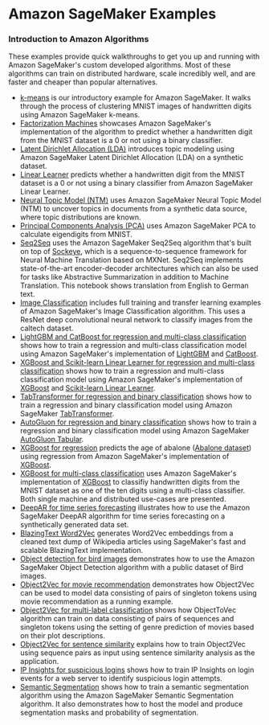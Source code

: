 # Amazon SageMaker Examples

### Introduction to Amazon Algorithms

These examples provide quick walkthroughs to get you up and running with Amazon SageMaker's custom developed algorithms.  Most of these algorithms can train on distributed hardware, scale incredibly well, and are faster and cheaper than popular alternatives.

- [k-means](../sagemaker-python-sdk/1P_kmeans_highlevel) is our introductory example for Amazon SageMaker.  It walks through the process of clustering MNIST images of handwritten digits using Amazon SageMaker k-means.
- [Factorization Machines](factorization_machines_mnist) showcases Amazon SageMaker's implementation of the algorithm to predict whether a handwritten digit from the MNIST dataset is a 0 or not using a binary classifier.
- [Latent Dirichlet Allocation (LDA)](lda_topic_modeling) introduces topic modeling using Amazon SageMaker Latent Dirichlet Allocation (LDA) on a synthetic dataset.
- [Linear Learner](linear_learner_mnist) predicts whether a handwritten digit from the MNIST dataset is a 0 or not using a binary classifier from Amazon SageMaker Linear Learner.
- [Neural Topic Model (NTM)](ntm_synthetic) uses Amazon SageMaker Neural Topic Model (NTM) to uncover topics in documents from a synthetic data source, where topic distributions are known.
- [Principal Components Analysis (PCA)](pca_mnist) uses Amazon SageMaker PCA to calculate eigendigits from MNIST.
- [Seq2Seq](seq2seq) uses the Amazon SageMaker Seq2Seq algorithm that's built on top of [Sockeye](https://github.com/awslabs/sockeye), which is a sequence-to-sequence framework for Neural Machine Translation based on MXNet.  Seq2Seq implements state-of-the-art encoder-decoder architectures which can also be used for tasks like Abstractive Summarization in addition to Machine Translation.  This notebook shows translation from English to German text.
- [Image Classification](imageclassification_caltech) includes full training and transfer learning examples of Amazon SageMaker's Image Classification algorithm.  This uses a ResNet deep convolutional neural network to classify images from the caltech dataset.
- [LightGBM and CatBoost for regression and multi-class classification](lightgbm_catboost_tabular) shows how to train a regression and multi-class classification model using Amazon SageMaker's implementation of [LightGBM](https://lightgbm.readthedocs.io/en/latest/) and [CatBoost](https://catboost.ai/).
- [XGBoost and Scikit-learn Linear Learner for regression and multi-class classification](xgboost_linear_learner_tabular) shows how to train a regression and multi-class classification model using Amazon SageMaker's implementation of [XGBoost](https://github.com/dmlc/xgboost) and [Scikit-learn Linear Learner](https://scikit-learn.org/stable/modules/generated/sklearn.linear_model.LinearRegression.html).
- [TabTransformer for regression and binary classification](tabtransformer_tabular) shows how to train a regression and binary classification model using Amazon SageMaker [TabTransformer](https://arxiv.org/abs/2012.06678).
- [AutoGluon for regression and binary classification](autogluon_tabular) shows how to train a regression and binary classification model using Amazon SageMaker [AutoGluon Tabular](https://arxiv.org/abs/2003.06505).
- [XGBoost for regression](xgboost_abalone) predicts the age of abalone ([Abalone dataset](https://www.csie.ntu.edu.tw/~cjlin/libsvmtools/datasets/regression.html)) using regression from Amazon SageMaker's implementation of [XGBoost](https://github.com/dmlc/xgboost).
- [XGBoost for multi-class classification](xgboost_mnist) uses Amazon SageMaker's implementation of [XGBoost](https://github.com/dmlc/xgboost) to classifiy handwritten digits from the MNIST dataset as one of the ten digits using a multi-class classifier. Both single machine and distributed use-cases are presented.
- [DeepAR for time series forecasting](deepar_synthetic) illustrates how to use the Amazon SageMaker DeepAR algorithm for time series forecasting on a synthetically generated data set.
- [BlazingText Word2Vec](blazingtext_word2vec_text8) generates Word2Vec embeddings from a cleaned text dump of Wikipedia articles using SageMaker's fast and scalable BlazingText implementation.
- [Object detection for bird images](object_detection_birds) demonstrates how to use the Amazon SageMaker Object Detection algorithm with a public dataset of Bird images.
- [Object2Vec for movie recommendation](object2vec_movie_recommendation) demonstrates how Object2Vec can be used to model data consisting of pairs of singleton tokens using movie recommendation as a running example.
- [Object2Vec for multi-label classification](object2vec_multilabel_genre_classification) shows how ObjectToVec algorithm can train on data consisting of pairs of sequences and singleton tokens using the setting of genre prediction of movies based on their plot descriptions.
- [Object2Vec for sentence similarity](object2vec_sentence_similarity) explains how to train Object2Vec using sequence pairs as input using sentence similarity analysis as the application.
- [IP Insights for suspicious logins](ipinsights_login) shows how to train IP Insights on login events for a web server to identify suspicious login attempts.
- [Semantic Segmentation](semantic_segmentation_pascalvoc) shows how to train a semantic segmentation algorithm using the Amazon SageMaker Semantic Segmentation algorithm. It also demonstrates how to host the model and produce segmentation masks and probability of segmentation.
